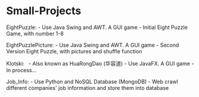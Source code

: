 # Small-Projects

EightPuzzle: 
    - Use Java Swing and AWT. A GUI game 
    - Initial Eight Puzzle Game, with number 1-8 
    
EightPuzzlePicture: 
    - Use Java Swing and AWT. A GUI game 
    - Second Version Eight Puzzle, with pictures and shuffle function

Klotski:
    - Also known as HuaRongDao (华容道) 
    - Use JavaFX. A GUI game 
    - In process...

Job_Info:
    - Use Python and NoSQL Database (MongoDB)
    - Web crawl different companies' job information and store them into database 
